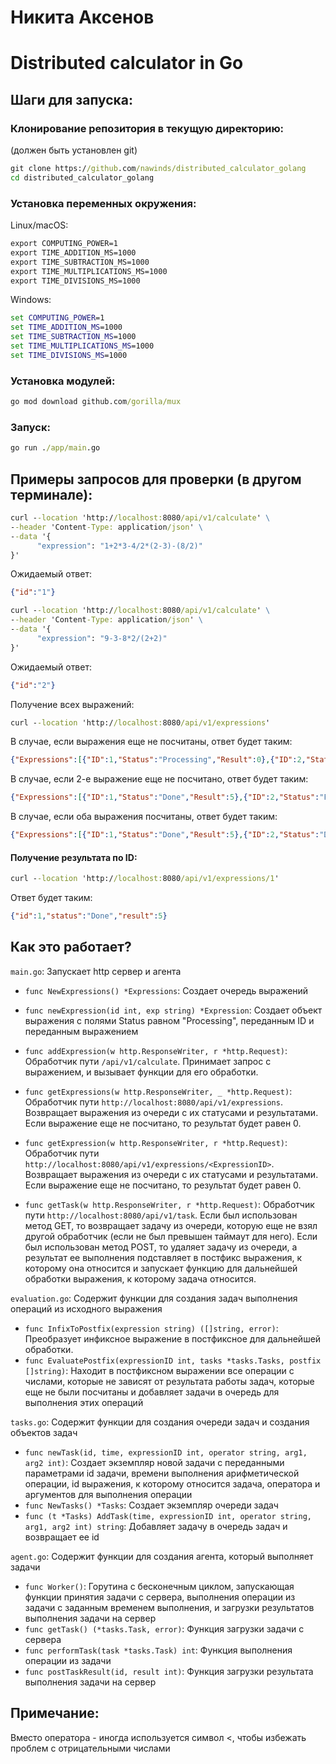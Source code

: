 # Никита Аксенов
# Distributed calculator in Go

## Шаги для запуска:

### Клонирование репозитория в текущую директорию:
(должен быть установлен git)

```cmd
git clone https://github.com/nawinds/distributed_calculator_golang
cd distributed_calculator_golang
```

### Установка переменных окружения:
Linux/macOS:
```cmd
export COMPUTING_POWER=1
export TIME_ADDITION_MS=1000
export TIME_SUBTRACTION_MS=1000
export TIME_MULTIPLICATIONS_MS=1000
export TIME_DIVISIONS_MS=1000
```
Windows:
```cmd
set COMPUTING_POWER=1
set TIME_ADDITION_MS=1000
set TIME_SUBTRACTION_MS=1000
set TIME_MULTIPLICATIONS_MS=1000
set TIME_DIVISIONS_MS=1000
```

### Установка модулей:

```cmd
go mod download github.com/gorilla/mux
```

### Запуск:

```cmd
go run ./app/main.go
```

## Примеры запросов для проверки (в другом терминале):

```cmd
curl --location 'http://localhost:8080/api/v1/calculate' \
--header 'Content-Type: application/json' \
--data '{
      "expression": "1+2*3-4/2*(2-3)-(8/2)"
}'
```
Ожидаемый ответ: 

```json
{"id":"1"}
```

```cmd
curl --location 'http://localhost:8080/api/v1/calculate' \
--header 'Content-Type: application/json' \
--data '{
      "expression": "9-3-8*2/(2+2)"
}'
```

Ожидаемый ответ: 

```json
{"id":"2"}
```
Получение всех выражений:
```cmd
curl --location 'http://localhost:8080/api/v1/expressions' 
```
В случае, если выражения еще не посчитаны, ответ будет таким:
```json
{"Expressions":[{"ID":1,"Status":"Processing","Result":0},{"ID":2,"Status":"Processing","Result":0}]}
```

В случае, если 2-е выражение еще не посчитано, ответ будет таким:
```json
{"Expressions":[{"ID":1,"Status":"Done","Result":5},{"ID":2,"Status":"Processing","Result":0}]}
```

В случае, если оба выражения посчитаны, ответ будет таким:
```json
{"Expressions":[{"ID":1,"Status":"Done","Result":5},{"ID":2,"Status":"Done","Result":2}]}
```

#### Получение результата по ID:
```cmd
curl --location 'http://localhost:8080/api/v1/expressions/1'
```
Ответ будет таким:
```json
{"id":1,"status":"Done","result":5}
```

## Как это работает?

`main.go`:
Запускает http сервер и агента

- `func NewExpressions() *Expressions`:
Создает очередь выражений

- `func newExpression(id int, exp string) *Expression`:
Создает объект выражения с полями Status равном "Processing",
переданным ID и переданным выражением

- `func addExpression(w http.ResponseWriter, r *http.Request)`:
Обработчик пути `/api/v1/calculate`. Принимает запрос с выражением,
и вызывает функции для его обработки.

- `func getExpressions(w http.ResponseWriter, _ *http.Request)`:
Обработчик пути `http://localhost:8080/api/v1/expressions`. Возвращает
выражения из очереди с их статусами и результатами. Если выражение еще не посчитано,
то результат будет равен 0.

- `func getExpression(w http.ResponseWriter, r *http.Request)`:
Обработчик пути `http://localhost:8080/api/v1/expressions/<ExpressionID>`. Возвращает
выражения из очереди с их статусами и результатами. Если выражение еще не посчитано,
то результат будет равен 0.

- `func getTask(w http.ResponseWriter, r *http.Request)`:
Обработчик пути `http://localhost:8080/api/v1/task`. 
Если был использован метод GET, то возвращает задачу из очереди, 
которую еще не взял другой обработчик (если не был превышен таймаут для него).
Если был использован метод POST, то удаляет задачу из очереди, а результат 
ее выполнения подставляет в постфикс выражения, к которому она относится
и запускает функцию для дальнейшей обработки выражения, к которому задача относится.

`evaluation.go`:
Содержит функции для создания задач выполнения операций из исходного выражения

- `func InfixToPostfix(expression string) ([]string, error)`:
Преобразует инфиксное выражение в постфиксное для дальнейшей обработки.
- `func EvaluatePostfix(expressionID int, tasks *tasks.Tasks, postfix []string)`:
Находит в постфиксном выражении все операции с числами, которые не зависят 
от результата работы задач, которые еще не были посчитаны и добавляет задачи 
в очередь для выполнения этих операций

`tasks.go`:
Содержит функции для создания очереди задач и создания объектов задач

- `func newTask(id, time, expressionID int, operator string, arg1, arg2 int)`:
Создает экземпляр новой задачи с переданными параметрами id задачи, времени 
выполнения арифметической операции, id выражения, к которому относится задача, 
оператора и аргументов для выполнения операции
- `func NewTasks() *Tasks`:
Создает экземпляр очереди задач
- `func (t *Tasks) AddTask(time, expressionID int, operator string, arg1, arg2 int) string`:
Добавляет задачу в очередь задач и возвращает ее id

`agent.go`:
Содержит функции для создания агента, который выполняет задачи

- `func Worker()`:
Горутина с бесконечным циклом, запускающая функции принятия задачи с сервера, 
выполнения операции из задачи с заданным временем выполнения, и загрузки 
результатов выполнения задачи на сервер
- `func getTask() (*tasks.Task, error)`:
Функция загрузки задачи с сервера
- `func performTask(task *tasks.Task) int`:
Функция выполнения операции из задачи
- `func postTaskResult(id, result int)`:
Функция загрузки результата выполнения задачи на сервер

## Примечание:
Вместо оператора - иногда используется символ <, чтобы избежать проблем 
с отрицательными числами
